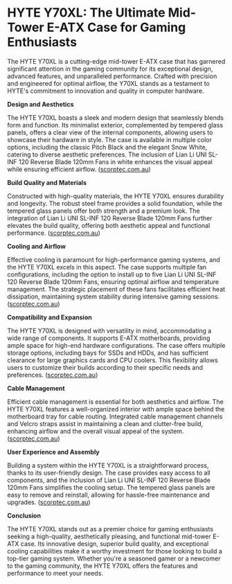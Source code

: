 # HYTE Y70XL: The Ultimate Mid-Tower E-ATX Case for Gaming Enthusiasts

The HYTE Y70XL is a cutting-edge mid-tower E-ATX case that has garnered significant attention in the gaming community for its exceptional design, advanced features, and unparalleled performance. Crafted with precision and engineered for optimal airflow, the Y70XL stands as a testament to HYTE's commitment to innovation and quality in computer hardware.

**Design and Aesthetics**

The HYTE Y70XL boasts a sleek and modern design that seamlessly blends form and function. Its minimalist exterior, complemented by tempered glass panels, offers a clear view of the internal components, allowing users to showcase their hardware in style. The case is available in multiple color options, including the classic Pitch Black and the elegant Snow White, catering to diverse aesthetic preferences. The inclusion of Lian Li UNI SL-INF 120 Reverse Blade 120mm Fans in white enhances the visual appeal while ensuring efficient airflow. ([scorptec.com.au](https://www.scorptec.com.au/bundle/cases/atx/6901-bdl-6901?utm_source=openai))

**Build Quality and Materials**

Constructed with high-quality materials, the HYTE Y70XL ensures durability and longevity. The robust steel frame provides a solid foundation, while the tempered glass panels offer both strength and a premium look. The integration of Lian Li UNI SL-INF 120 Reverse Blade 120mm Fans further elevates the build quality, offering both aesthetic appeal and functional performance. ([scorptec.com.au](https://www.scorptec.com.au/bundle/cases/atx/6901-bdl-6901?utm_source=openai))

**Cooling and Airflow**

Effective cooling is paramount for high-performance gaming systems, and the HYTE Y70XL excels in this aspect. The case supports multiple fan configurations, including the option to install up to five Lian Li UNI SL-INF 120 Reverse Blade 120mm Fans, ensuring optimal airflow and temperature management. The strategic placement of these fans facilitates efficient heat dissipation, maintaining system stability during intensive gaming sessions. ([scorptec.com.au](https://www.scorptec.com.au/bundle/cases/atx/6901-bdl-6901?utm_source=openai))

**Compatibility and Expansion**

The HYTE Y70XL is designed with versatility in mind, accommodating a wide range of components. It supports E-ATX motherboards, providing ample space for high-end hardware configurations. The case offers multiple storage options, including bays for SSDs and HDDs, and has sufficient clearance for large graphics cards and CPU coolers. This flexibility allows users to customize their builds according to their specific needs and preferences. ([scorptec.com.au](https://www.scorptec.com.au/bundle/cases/atx/6901-bdl-6901?utm_source=openai))

**Cable Management**

Efficient cable management is essential for both aesthetics and airflow. The HYTE Y70XL features a well-organized interior with ample space behind the motherboard tray for cable routing. Integrated cable management channels and Velcro straps assist in maintaining a clean and clutter-free build, enhancing airflow and the overall visual appeal of the system. ([scorptec.com.au](https://www.scorptec.com.au/bundle/cases/atx/6901-bdl-6901?utm_source=openai))

**User Experience and Assembly**

Building a system within the HYTE Y70XL is a straightforward process, thanks to its user-friendly design. The case provides easy access to all components, and the inclusion of Lian Li UNI SL-INF 120 Reverse Blade 120mm Fans simplifies the cooling setup. The tempered glass panels are easy to remove and reinstall, allowing for hassle-free maintenance and upgrades. ([scorptec.com.au](https://www.scorptec.com.au/bundle/cases/atx/6901-bdl-6901?utm_source=openai))

**Conclusion**

The HYTE Y70XL stands out as a premier choice for gaming enthusiasts seeking a high-quality, aesthetically pleasing, and functional mid-tower E-ATX case. Its innovative design, superior build quality, and exceptional cooling capabilities make it a worthy investment for those looking to build a top-tier gaming system. Whether you're a seasoned gamer or a newcomer to the gaming community, the HYTE Y70XL offers the features and performance to meet your needs.